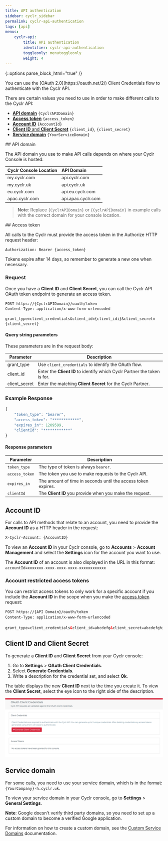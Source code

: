 ```yaml
---
title: API authentication
sidebar: cyclr_sidebar
permalink: cyclr-api-authentication
tags: [api]
menus:
    cyclr-api:
        title: API authentication
        identifier: cyclr-api-authentication
        toggleonly: menutoggleonly
        weight: 4
---
```

{::options parse_block_html="true" /}
<section class="card">
You can use the [OAuth 2.0](https://oauth.net/2/) Client Credentials flow to authenticate with the Cyclr API.

There are certain values you need to use in order to make different calls to the Cyclr API:

*  [**API domain**](#api-domain) `{CyclrAPIDomain}`
*  [**Access token**](#access-token) `{access_token}`
*  [**Account ID**](#account-id) `{AccountId}`
*  [**Client ID** and **Client Secret**](#client-id-and-client-secret) `{client_id}`, `{client_secret}`
*  [**Service domain**](#service-domain) `{YourServiceDomain}`


</section>
<section class="card">
## API domain

The API domain you use to make API calls depends on where your Cyclr Console is hosted: 

| **Cyclr Console Location** | **API Domain**             |
|:---------------------------|:---------------------------|
| my.cyclr.com               | api.cyclr.com      |
| my.cyclr.uk                | api.cyclr.uk       |
| eu.cyclr.com               | api.eu.cyclr.com   |
| apac.cyclr.com             | api.apac.cyclr.com |


>  **Note**: Replace `{CyclrAPIDomain}` or `{CyclrAPIDomain}` in example calls with the correct domain for your console location.


</section>
<section class="card">
## Access token

All calls to the Cyclr must provide the access token in the Authorize HTTP request header:

```html
Authorization: Bearer {access_token}
```

Tokens expire after 14 days, so remember to generate a new one when necessary.

### Request
Once you have a **Client ID** and **Client Secret**, you can call the Cyclr API OAuth token endpoint to generate an access token.

```
POST https://{CyclrAPIDomain}/oauth/token
Content-Type: application/x-www-form-urlencoded

grant_type=client_credentials&client_id={client_idi}&client_secret={client_secret}
```

#### Query string parameters

These parameters are in the request body:

| Parameter | Description |
| --- | --- |
| grant_type | Use `client_credentials` to identify the OAuth flow. |
| client_id | Enter the **Client ID** to identify which Cyclr Partner the token is for. |
| client_secret | Enter the matching **Client Secret** for the Cyclr Partner. |

### Example Response

```js
{
    "token_type": "bearer",
    "access_token": "************",
    "expires_in": 1209599,
    "clientId": "************"
}
```

#### Response parameters

| Parameter | Description |
| --- | --- |
| `token_type` | The type of token is always `bearer`. |
| `access_token` | The token you use to make requests to the Cyclr API. |
| `expires_in` | The amount of time in seconds until the access token expires. |
| `clientId` | The **Client ID** you provide when you make the request. |


</section>
<section class="card">

## Account ID

For calls to API methods that relate to an account, you need to provide the **Account ID**  as a HTTP header in the request:

```html
X-Cyclr-Account: {AccountID}
```

To view an **Account ID** in your Cyclr console, go to **Accounts** > **Account Management** and select the **Settings** icon for the account you want to use.

The **Account ID** of an account is also displayed in the URL in this format: `accountId=xxxxxxx-xxxx-xxxx-xxxx-xxxxxxxxxxxx`

### Account restricted access tokens

You can restrict access tokens to only work for a specific account if you include the **Account ID** in the scope when you make the [access token](#access-token) request:

```html
POST https://{API Domain}/oauth/token
Content-Type: application/x-www-form-urlencoded

grant_type=client_credentials&client_id=abcdefg&client_secret=abcdefghij123&scope=account:{account_id}
```


</section>
<section class="card">

## Client ID and Client Secret

To generate a **Client ID** and **Client Secret** from your Cyclr console:

1.  Go to **Settings** > **OAuth Client Credentials**.
2.  Select **Generate Credentials**.
3.  Write a description for the credential set, and select **Ok**.

The table displays the new **Client ID** next to the time you create it. To view the **Client Secret**, select the eye icon to the right side of the description.

![Cyclr Console OAuth Client Credentials](./images/cyclr-api-client-credentials.png)


</section>
<section class="card">

## Service domain

For some calls, you need to use your service domain, which is in the format: `{YourCompany}-h.cyclr.uk`.

To view your service domain in your Cyclr console, go to **Settings** > **General Settings**.

**Note**: Google doesn't verify third party domains, so you need to set up a custom domain to become a verified Google application.

For information on how to create a custom domain, see the [Custom Service Domains](custom-domains) documentation.
</section>
